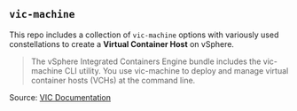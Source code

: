 ## `vic-machine`

This repo includes a collection of `vic-machine` options with variously used constellations to create a **Virtual Container Host** on vSphere.

> The vSphere Integrated Containers Engine bundle includes the vic-machine CLI utility. You use vic-machine to deploy and manage virtual container hosts (VCHs) at the command line.

Source: <a href="https://vmware.github.io/vic-product/assets/files/html/1.3/vic_vsphere_admin/using_vicmachine.html" target="_blank">VIC Documentation</a>

